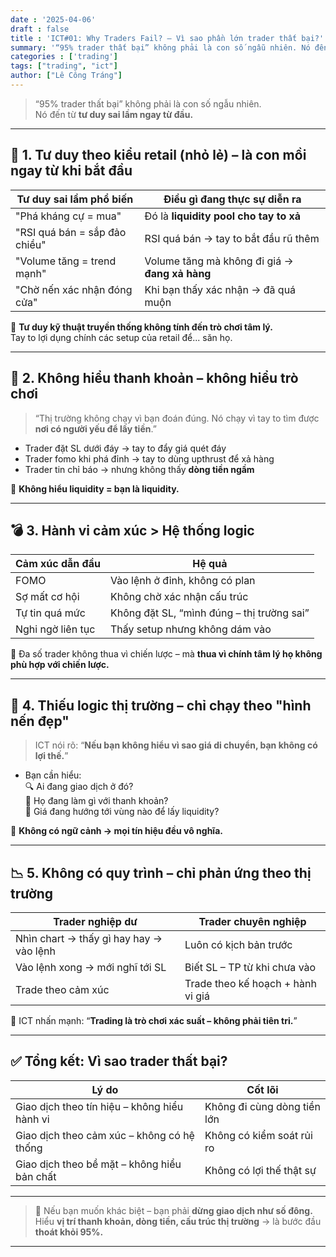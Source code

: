 ```yaml
---
date : '2025-04-06'
draft : false
title : 'ICT#01: Why Traders Fail? – Vì sao phần lớn trader thất bại?'
summary: '“95% trader thất bại” không phải là con số ngẫu nhiên. Nó đến từ tư duy sai lầm ngay từ đầu.'
categories : ['trading']
tags: ["trading", "ict"]
author: ["Lê Công Tráng"]
---
```


> “95% trader thất bại” không phải là con số ngẫu nhiên.  
> Nó đến từ **tư duy sai lầm ngay từ đầu.**

---

## 🧠 1. **Tư duy theo kiểu retail (nhỏ lẻ) – là con mồi ngay từ khi bắt đầu**

| Tư duy sai lầm phổ biến | Điều gì đang thực sự diễn ra |
|-------------------------|------------------------------|
| "Phá kháng cự = mua" | Đó là **liquidity pool cho tay to xả** |
| "RSI quá bán = sắp đảo chiều" | RSI quá bán → tay to bắt đầu rũ thêm |
| "Volume tăng = trend mạnh" | Volume tăng mà không đi giá → **đang xả hàng** |
| "Chờ nến xác nhận đóng cửa" | Khi bạn thấy xác nhận → đã quá muộn |

📌 **Tư duy kỹ thuật truyền thống không tính đến trò chơi tâm lý.**  
Tay to lợi dụng chính các setup của retail để... săn họ.

---

## 🚫 2. **Không hiểu thanh khoản – không hiểu trò chơi**

> “Thị trường không chạy vì bạn đoán đúng. Nó chạy vì tay to tìm được **nơi có người yếu để lấy tiền**.”

- Trader đặt SL dưới đáy → tay to đẩy giá quét đáy  
- Trader fomo khi phá đỉnh → tay to dùng upthrust để xả hàng  
- Trader tin chỉ báo → nhưng không thấy **dòng tiền ngầm**

📌 **Không hiểu liquidity = bạn là liquidity.**

---

## 💣 3. **Hành vi cảm xúc > Hệ thống logic**

| Cảm xúc dẫn đầu | Hệ quả |
|----------------|--------|
| FOMO | Vào lệnh ở đỉnh, không có plan |
| Sợ mất cơ hội | Không chờ xác nhận cấu trúc |
| Tự tin quá mức | Không đặt SL, “mình đúng – thị trường sai” |
| Nghi ngờ liên tục | Thấy setup nhưng không dám vào |

📌 Đa số trader không thua vì chiến lược – mà **thua vì chính tâm lý họ không phù hợp với chiến lược.**

---

## 🧠 4. **Thiếu logic thị trường – chỉ chạy theo "hình nến đẹp"**

> ICT nói rõ: “**Nếu bạn không hiểu vì sao giá di chuyển, bạn không có lợi thế.**”

- Bạn cần hiểu:  
  🔍 Ai đang giao dịch ở đó?  
  🧲 Họ đang làm gì với thanh khoản?  
  🎯 Giá đang hướng tới vùng nào để lấy liquidity?

📌 **Không có ngữ cảnh → mọi tín hiệu đều vô nghĩa.**

---

## 📉 5. **Không có quy trình – chỉ phản ứng theo thị trường**

| Trader nghiệp dư | Trader chuyên nghiệp |
|------------------|------------------------|
| Nhìn chart → thấy gì hay hay → vào lệnh | Luôn có kịch bản trước |
| Vào lệnh xong → mới nghĩ tới SL | Biết SL – TP từ khi chưa vào |
| Trade theo cảm xúc | Trade theo kế hoạch + hành vi giá |

📌 ICT nhấn mạnh: “**Trading là trò chơi xác suất – không phải tiên tri.**”

---

## ✅ Tổng kết: Vì sao trader thất bại?

| Lý do | Cốt lõi |
|-------|---------|
| Giao dịch theo tín hiệu – không hiểu hành vi | Không đi cùng dòng tiền lớn |
| Giao dịch theo cảm xúc – không có hệ thống | Không có kiểm soát rủi ro |
| Giao dịch theo bề mặt – không hiểu bản chất | Không có lợi thế thật sự |

---

> 🧠 Nếu bạn muốn khác biệt – bạn phải **dừng giao dịch như số đông.**  
> Hiểu **vị trí thanh khoản, dòng tiền, cấu trúc thị trường** → là bước đầu **thoát khỏi 95%.**

---
